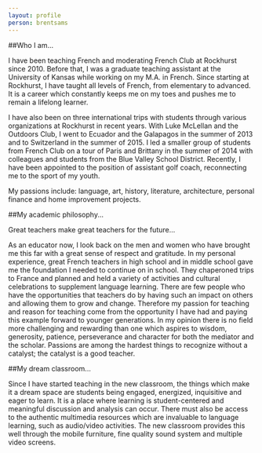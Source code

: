 ```yaml
---
layout: profile
person: brentsams
---
```

##Who I am...

I have been teaching French and moderating French Club at Rockhurst since 2010. Before that, I was a graduate teaching assistant at the University of Kansas while working on my M.A. in French. Since starting at Rockhurst, I have taught all levels of French, from elementary to advanced. It is a career which constantly keeps me on my toes and pushes me to remain a lifelong learner. 

I have also been on three international trips with students through various organizations at Rockhurst in recent years. With Luke McLellan and the Outdoors Club, I went to Ecuador and the Galapagos in the summer of 2013 and to Switzerland in the summer of 2015. I led a smaller group of students from French Club on a tour of Paris and Brittany in the summer of 2014 with colleagues and students from the Blue Valley School District. Recently, I have been appointed to the position of assistant golf coach, reconnecting me to the sport of my youth. 

My passions include: language, art, history, literature, architecture, personal finance and home improvement projects.

##My academic philosophy...

Great teachers make great teachers for the future…

As an educator now, I look back on the men and women who have brought me this far with a great sense of respect and gratitude. In my personal experience, great French teachers in high school and in middle school gave me the foundation I needed to continue on in school. They chaperoned trips to France and planned and held a variety of activities and cultural celebrations to supplement language learning.  There are few people who have the opportunities that teachers do by having such an impact on others and allowing them to grow and change.  Therefore my passion for teaching and reason for teaching come from the opportunity I have had and paying this example forward to younger generations. In my opinion there is no field more challenging and rewarding than one which aspires to wisdom, generosity, patience, perseverance and character for both the mediator and the scholar. Passions are among the hardest things to recognize without a catalyst; the catalyst is a good teacher.

##My dream classroom...

Since I have started teaching in the new classroom, the things which make it a dream space are students being engaged, energized, inquisitive and eager to learn. It is a place where learning is student-centered and meaningful discussion and analysis can occur. There must also be access to the authentic multimedia resources which are invaluable to language learning, such as audio/video activities. The new classroom provides this well through the mobile furniture, fine quality sound system and multiple video screens.
